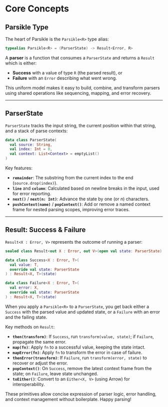# Core Concepts

## Parsikle Type

The heart of Parsikle is the `Parsikle<R>` type alias:

```kotlin
typealias Parsikle<R> = (ParserState) -> Result<Error, R>
```

A **parser** is a function that consumes a `ParserState` and returns a `Result` which is either:

* **Success** with a value of type `R` (the parsed result), or
* **Failure** with an `Error` describing what went wrong.

This uniform model makes it easy to build, combine, and transform parsers using shared operations like sequencing, mapping, and error recovery.

---

## ParserState

`ParserState` tracks the input string, the current position within that string, and a stack of parse contexts:

```kotlin
data class ParserState(
  val source: String,
  val index: Int = 0,
  val context: List<Context> = emptyList()
)
```

Key features:

* **`remainder`**: The substring from the current index to the end (`source.drop(index)`).
* **`line`** and **`column`**: Calculated based on newline breaks in the input, used for error reporting.
* **`next()`** / **`next(n: Int)`**: Advance the state by one (or *n*) characters.
* **`pushContext(name)`** / **`popContext()`**: Add or remove a named context frame for nested parsing scopes, improving error traces.

---

## Result: Success & Failure

`Result<X : Error, V>` represents the outcome of running a parser:

```kotlin
sealed class Result<out X : Error, out V>(open val state: ParserState)

data class Success<X : Error, T>(
  val value: T,
  override val state: ParserState
) : Result<X, T>(state)

data class Failure<X : Error, T>(
  val error: X,
  override val state: ParserState
) : Result<X, T>(state)
```

When you apply a `Parsikle<R>` to a `ParserState`, you get back either a `Success` with the parsed value and updated state, or a `Failure` with an error and the failing state.

Key methods on `Result`:

* **`then(transform)`**: If `Success`, run `transform(value, state)`; if `Failure`, propagate the same error.
* **`map(fn)`**: Apply `fn` to a successful value, keeping the state intact.
* **`mapError(fn)`**: Apply `fn` to transform the error in case of failure.
* **`thenError(transform)`**: If `Failure`, run `transform(error, state)` to recover or adjust the error.
* **`popContext()`**: On `Success`, remove the latest context frame from the state; on `Failure`, leave state unchanged.
* **`toEither()`**: Convert to an `Either<X, V>` (using Arrow) for interoperability.

These primitives allow concise expression of parser logic, error handling, and context management without boilerplate. Happy parsing!
